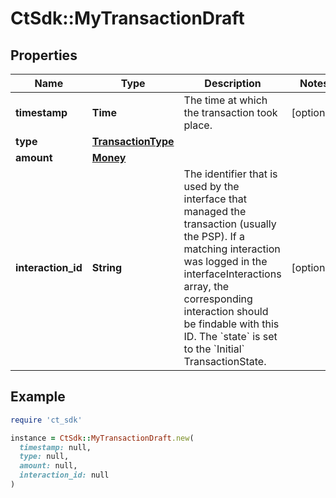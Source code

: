 # CtSdk::MyTransactionDraft

## Properties

| Name | Type | Description | Notes |
| ---- | ---- | ----------- | ----- |
| **timestamp** | **Time** | The time at which the transaction took place. | [optional] |
| **type** | [**TransactionType**](TransactionType.md) |  |  |
| **amount** | [**Money**](Money.md) |  |  |
| **interaction_id** | **String** | The identifier that is used by the interface that managed the transaction (usually the PSP). If a matching interaction was logged in the interfaceInteractions array, the corresponding interaction should be findable with this ID. The &#x60;state&#x60; is set to the &#x60;Initial&#x60; TransactionState. | [optional] |

## Example

```ruby
require 'ct_sdk'

instance = CtSdk::MyTransactionDraft.new(
  timestamp: null,
  type: null,
  amount: null,
  interaction_id: null
)
```

